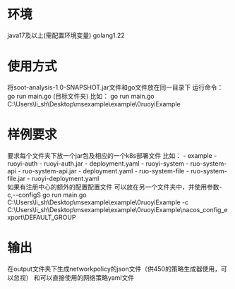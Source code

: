 # 环境
java17及以上(需配置环境变量)
golang1.22
# 使用方式
将soot-analysis-1.0-SNAPSHOT.jar文件和go文件放在同一目录下
运行命令：go run main.go (目标文件夹)
比如：
    go run main.go C:\Users\li_sh\Desktop\msexample\example\0ruoyiExample
# 样例要求
要求每个文件夹下放一个jar包及相应的一个k8s部署文件
比如：
    - example
        - ruoyi-auth
            - ruoyi-auth.jar
            - deployment.yaml
        - ruoyi-system
            - ruo-system-api
                - ruo-system-api.jar
                - deployment.yaml
            - ruo-system-file
                - ruo-system-file.jar
                - ruoyi-deployment.yaml              
如果有注册中心的额外的配置配置文件 可以放在另一个文件夹中，并使用参数-c,--configS
    go run main.go C:\Users\li_sh\Desktop\msexample\example\0ruoyiExample -c C:\Users\li_sh\Desktop\msexample\example\0ruoyiExample\nacos_config_export\DEFAULT_GROUP
# 输出
在output文件夹下生成networkpolicy的json文件（供450的策略生成器使用，可以忽视）
和可以直接使用的网络策略yaml文件
